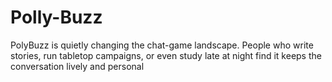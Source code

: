 # Polly-Buzz
PolyBuzz is quietly changing the chat-game landscape. People who write stories, run tabletop campaigns, or even study late at night find it keeps the conversation lively and personal

